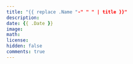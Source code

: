 ```yaml
---
title: "{{ replace .Name "-" " " | title }}"
description: 
date: {{ .Date }}
image: 
math: 
license: 
hidden: false
comments: true
---
```

